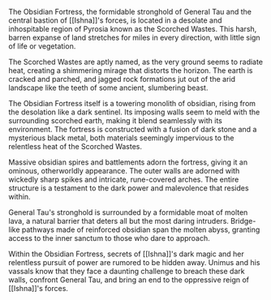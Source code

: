 The Obsidian Fortress, the formidable stronghold of General Tau and the central bastion of [[Ishna]]'s forces, is located in a desolate and inhospitable region of Pyrosia known as the Scorched Wastes. This harsh, barren expanse of land stretches for miles in every direction, with little sign of life or vegetation.

The Scorched Wastes are aptly named, as the very ground seems to radiate heat, creating a shimmering mirage that distorts the horizon. The earth is cracked and parched, and jagged rock formations jut out of the arid landscape like the teeth of some ancient, slumbering beast.

The Obsidian Fortress itself is a towering monolith of obsidian, rising from the desolation like a dark sentinel. Its imposing walls seem to meld with the surrounding scorched earth, making it blend seamlessly with its environment. The fortress is constructed with a fusion of dark stone and a mysterious black metal, both materials seemingly impervious to the relentless heat of the Scorched Wastes.

Massive obsidian spires and battlements adorn the fortress, giving it an ominous, otherworldly appearance. The outer walls are adorned with wickedly sharp spikes and intricate, rune-covered arches. The entire structure is a testament to the dark power and malevolence that resides within.

General Tau's stronghold is surrounded by a formidable moat of molten lava, a natural barrier that deters all but the most daring intruders. Bridge-like pathways made of reinforced obsidian span the molten abyss, granting access to the inner sanctum to those who dare to approach.

Within the Obsidian Fortress, secrets of [[Ishna]]'s dark magic and her relentless pursuit of power are rumored to be hidden away. Unimus and his vassals know that they face a daunting challenge to breach these dark walls, confront General Tau, and bring an end to the oppressive reign of [[Ishna]]'s forces.
